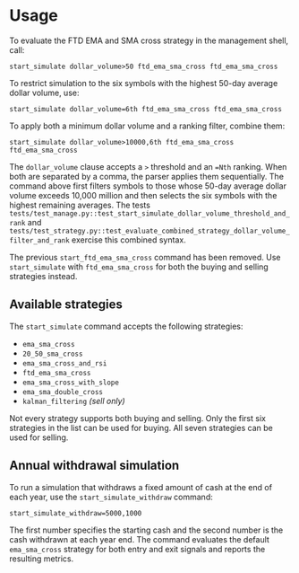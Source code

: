 # Usage

To evaluate the FTD EMA and SMA cross strategy in the management shell, call:

```
start_simulate dollar_volume>50 ftd_ema_sma_cross ftd_ema_sma_cross
```

To restrict simulation to the six symbols with the highest 50-day average dollar
volume, use:

```
start_simulate dollar_volume=6th ftd_ema_sma_cross ftd_ema_sma_cross
```

To apply both a minimum dollar volume and a ranking filter, combine them:

```
start_simulate dollar_volume>10000,6th ftd_ema_sma_cross ftd_ema_sma_cross
```

The `dollar_volume` clause accepts a `>` threshold and an `=Nth` ranking. When both
are separated by a comma, the parser applies them sequentially. The command
above first filters symbols to those whose 50-day average dollar volume exceeds
10,000 million and then selects the six symbols with the highest remaining
averages. The tests `tests/test_manage.py::test_start_simulate_dollar_volume_threshold_and_rank`
and `tests/test_strategy.py::test_evaluate_combined_strategy_dollar_volume_filter_and_rank`
exercise this combined syntax.

The previous `start_ftd_ema_sma_cross` command has been removed.
Use `start_simulate` with `ftd_ema_sma_cross` for both the buying and
selling strategies instead.

## Available strategies

The `start_simulate` command accepts the following strategies:

* `ema_sma_cross`
* `20_50_sma_cross`
* `ema_sma_cross_and_rsi`
* `ftd_ema_sma_cross`
* `ema_sma_cross_with_slope`
* `ema_sma_double_cross`
* `kalman_filtering` *(sell only)*

Not every strategy supports both buying and selling. Only the first six
strategies in the list can be used for buying. All seven strategies can be
used for selling.

## Annual withdrawal simulation

To run a simulation that withdraws a fixed amount of cash at the end of each
year, use the `start_simulate_withdraw` command:

```
start_simulate_withdraw=5000,1000
```

The first number specifies the starting cash and the second number is the cash
withdrawn at each year end. The command evaluates the default `ema_sma_cross`
strategy for both entry and exit signals and reports the resulting metrics.
